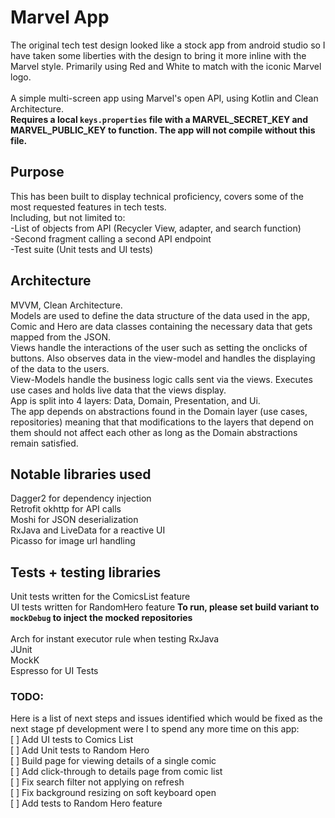# Marvel App
The original tech test design looked like a stock app from android studio so I have taken some liberties with the design to bring it more inline with the Marvel style. Primarily using Red and White to match with the iconic Marvel logo.<br/><br/>
A simple multi-screen app using Marvel's open API, using Kotlin and Clean Architecture. <br/>**Requires a local `keys.properties` file with a MARVEL_SECRET_KEY and MARVEL_PUBLIC_KEY to function. The app will not compile without this file.**

## Purpose
This has been built to display technical proficiency, covers some of the most requested features in tech tests.<br/>
Including, but not limited to:<br/>
-List of objects from API (Recycler View, adapter, and search function)
<br/>-Second fragment calling a second API endpoint
<br/>-Test suite (Unit tests and UI tests)

## Architecture
MVVM, Clean Architecture. <br/>
Models are used to define the data structure of the data used in the app, Comic and Hero are data classes containing the necessary data that gets mapped from the JSON. <br/>
Views handle the interactions of the user such as setting the onclicks of buttons. Also observes data in the view-model and handles the displaying of the data to the users.<br/>
View-Models handle the business logic calls sent via the views. Executes use cases and holds live data that the views display. <br/>
App is split into 4 layers: Data, Domain, Presentation, and Ui. <br/>
The app depends on abstractions found in the Domain layer (use cases, repositories) meaning that that modifications to the layers that depend on them should not affect each other as long as the Domain abstractions remain satisfied.

## Notable libraries used
Dagger2 for dependency injection
<br/>Retrofit okhttp for API calls
<br/>Moshi for JSON deserialization
<br/>RxJava and LiveData for a reactive UI
<br/>Picasso for image url handling

## Tests + testing libraries
Unit tests written for the ComicsList feature<br/>
UI tests written for RandomHero feature **To run, please set build variant to `mockDebug` to inject the mocked repositories**<br/>
<br/>Arch for instant executor rule when testing RxJava
<br/>JUnit
<br/>MockK
<br/>Espresso for UI Tests

### TODO:
Here is a list of next steps and issues identified which would be fixed as the next stage pf development were I to spend any more time on this app:<br/>
[ ] Add UI tests to Comics List<br/>
[ ] Add Unit tests to Random Hero<br/>
[ ] Build page for viewing details of a single comic<br/>
[ ] Add click-through to details page from comic list<br/>
[ ] Fix search filter not applying on refresh<br/>
[ ] Fix background resizing on soft keyboard open<br/>
[ ] Add tests to Random Hero feature<br/>